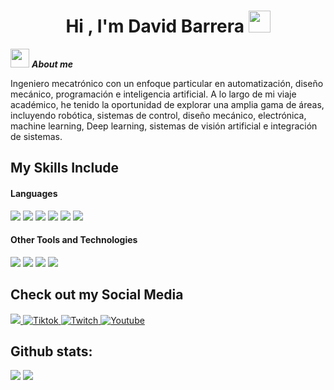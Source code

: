 <h1 align="center"><b>Hi , I'm David Barrera </b><img src="https://media.giphy.com/media/hvRJCLFzcasrR4ia7z/giphy.gif" width="35"></h1>
<!--  -->



<img src="https://media.giphy.com/media/ObNTw8Uzwy6KQ/giphy.gif" width="30px">&nbsp;***About me***

Ingeniero mecatrónico con un enfoque particular en automatización, diseño mecánico, programación e inteligencia artificial. A lo largo de mi viaje académico, he tenido la oportunidad de explorar una amplia gama de áreas, incluyendo robótica, sistemas de control, diseño mecánico, electrónica, machine learning, Deep learning, sistemas de visión artificial e integración de sistemas.


## My Skills Include

<h4> Languages </h4>
<span> 

  <img src="https://img.shields.io/badge/python-3670A0?style=for-the-badge&logo=python&logoColor=ffdd54">
  <img src="https://img.shields.io/badge/TensorFlow-FF6F00?style=for-the-badge&logo=tensorflow&logoColor=white">
  <img src= "https://img.shields.io/badge/-Arduino-00979D?style=for-the-badge&logo=Arduino&logoColor=white">
  <img src= "https://img.shields.io/badge/Keras-FF0000?style=for-the-badge&logo=keras&logoColor=white">
  <img src= "https://img.shields.io/badge/C%2B%2B-00599C?style=for-the-badge&logo=c%2B%2B&logoColor=white">
  <img src= "https://img.shields.io/badge/Pandas-2C2D72?style=for-the-badge&logo=pandas&logoColor=white">




</span>


<h4> Other Tools and Technologies </h4>
<span>
  <img src="https://img.shields.io/badge/Git-F05032?style=for-the-badge&logo=git&logoColor=white">
  <img src="https://img.shields.io/badge/MySQL-00000F?style=for-the-badge&logo=mysql&logoColor=white">
  <img src="https://img.shields.io/badge/solidworks-005386?style=for-the-badge&logo=dassaultsystemes&logoColor=white">
  <img src="https://img.shields.io/badge/PLSQL-F80000?style=for-the-badge&logo=oracle&logoColor=black">
  




</span>

## Check out my Social Media

<a href= "https://www.instagram.com/valenwerle/?hl=es">
    <img src="https://img.shields.io/badge/Instagram-%23E4405F.svg?style=for-the-badge&logo=Instagram&logoColor=white">
</a>
<a href="https://www.tiktok.com/@vapixel_" >
  <img src="https://img.shields.io/badge/TikTok-%23000000.svg?style=for-the-badge&logo=TikTok&logoColor=white" alt="Tiktok">
</a>
<a href="https://www.twitch.tv/valenwerle" >
  <img src="https://img.shields.io/badge/Twitch-9347FF?style=for-the-badge&logo=twitch&logoColor=white" alt="Twitch">
</a>
<a href="https://www.youtube.com/@ValenWerle">
  <img src="https://img.shields.io/badge/YouTube-%23FF0000.svg?style=for-the-badge&logo=YouTube&logoColor=white" alt="Youtube">
</a>

<h2>Github stats:</h2> 

[![](https://github-readme-stats.vercel.app/api?username=valentinawerle&show_icons=true&theme=tokyonight&hide_border=true&locale=en)](https://github.com/valentinawerle)
[![](https://github-readme-streak-stats.herokuapp.com/?user=valentinawerle&theme=material-palenight)](https://github.com/valentinawerle)
</div>
